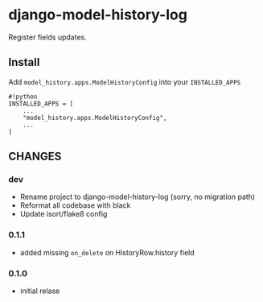 # django-model-history-log #

Register fields updates.


## Install ##

Add `model_history.apps.ModelHistoryConfig` into your `INSTALLED_APPS`

```
#!python
INSTALLED_APPS = [
    ...
    "model_history.apps.ModelHistoryConfig",
    ...
]
```

## CHANGES ##

### dev

* Rename project to django-model-history-log (sorry, no migration path)
* Reformat all codebase with black
* Update isort/flake8 config

### 0.1.1

* added missing `on_delete` on HistoryRow.history field

### 0.1.0

* initial relase
